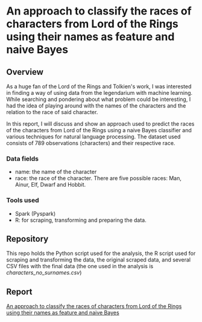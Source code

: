 # An approach to classify the races of characters from Lord of the Rings using their names as feature and naive Bayes

## Overview

As a huge fan of the Lord of the Rings and Tolkien's work, I was interested in finding a way of using data from the legendarium with machine learning. While searching and pondering about what problem could be interesting, I had the idea of playing around with the names of the characters and the relation to the race of said character.

In this report, I will discuss and show an approach used to predict the races of the characters from Lord of the Rings using a naive Bayes classifier and various techniques for natural language processing. The dataset used consists of 789 observations (characters) and their respective race.

### Data fields
- name: the name of the character
- race: the race of the character. There are five possible races: Man, Ainur, Elf, Dwarf and Hobbit.

### Tools used
- Spark (Pyspark)
- R: for scraping, transforming and preparing the data.

## Repository

This repo holds the Python script used for the analysis, the R script used for scraping and transforming the data, the original scraped data, and several CSV files with the final data (the one used in the analysis is *characters_no_surnames.csv*)

## Report
[An approach to classify the races of characters from Lord of the Rings using their names as feature and naive Bayes](http://juandes.github.io/lotr-names-classification/)
